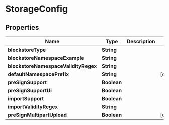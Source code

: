 

# StorageConfig


## Properties

| Name | Type | Description | Notes |
|------------ | ------------- | ------------- | -------------|
|**blockstoreType** | **String** |  |  |
|**blockstoreNamespaceExample** | **String** |  |  |
|**blockstoreNamespaceValidityRegex** | **String** |  |  |
|**defaultNamespacePrefix** | **String** |  |  [optional] |
|**preSignSupport** | **Boolean** |  |  |
|**preSignSupportUi** | **Boolean** |  |  |
|**importSupport** | **Boolean** |  |  |
|**importValidityRegex** | **String** |  |  |
|**preSignMultipartUpload** | **Boolean** |  |  [optional] |



